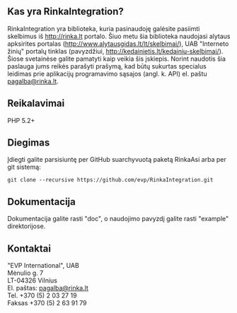 Kas yra RinkaIntegration?
-----------------

RinkaIntegration yra biblioteka, kuria pasinaudoję galėsite pasiimti skelbimus iš http://rinka.lt
portalo. Šiuo metu šia biblioteka naudojasi alytaus apksirites portalas (http://www.alytausgidas.lt/lt/skelbimai/),
UAB "Interneto žinių" portalų tinklas (pavyzdžiui, http://kedainietis.lt/kedainiu-skelbimai/). Šiose svetainėse
galite pamatyti kaip veikia šis įskiepis. Norint naudotis šia paslauga jums reikės parašyti prašymą,
kad būtų sukurtas specialus leidimas prie aplikacijų programavimo sąsajos (angl. k. API) el. paštu pagalba@rinka.lt.

Reikalavimai
------------

PHP 5.2+

Diegimas
------------

Įdiegti galite parsisiuntę per GitHub suarchyvuotą paketą RinkaAsi arba per git sistemą:

    git clone --recursive https://github.com/evp/RinkaIntegration.git

Dokumentacija
-------------

Dokumentacija galite rasti "doc", o naudojimo pavyzdį galite rasti "example" direktorijose.

Kontaktai
-------------

"EVP International", UAB  
Mėnulio g. 7  
LT-04326 Vilnius  
El. paštas: pagalba@rinka.lt  
Tel. +370 (5) 2 03 27 19  
Faksas +370 (5) 2 63 91 79  
